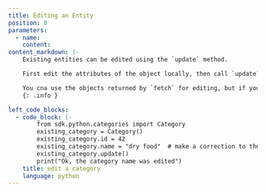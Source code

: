 ```yaml
---
title: Editing an Entity
position: 8
parameters:
  - name:
    content:
content_markdown: |-
    Existing entities can be edited using the `update` method.

    First edit the attributes of the object locally, then call `update`

    You cna use the objects returned by `fetch` for editing, but if you already know the `id` of the entity that you wish to edit, there is no need to first fetch the entity from the server before editing; you can specify the `id` directly.
    {: .info }

left_code_blocks:
  - code_block: |-
        from sdk.python.categories import Category
        existing_category = Category()
        existing_category.id = 42
        existing_category.name = "dry food"  # make a correction to the name
        existing_category.update()
        print("Ok, the category name was edited")
    title: edit a category
    language: python
---
```

